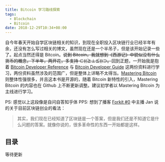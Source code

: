 ```yaml
---
title: Bitcoin 学习路线探索
tags:
  - Blockchain
  - Bitcoin
date: 2018-12-29T10:34+08:00
---
```

自今年春天开始自学区块链相关的知识，到现在全职投入区块链行业已经半年有余，还没有怎么写过相关的博文，虽然现在还是一个半吊子，但是该开始记录一些了。起点当然还得是 Bitcoin。~~说到 Bitcoin，我就想到《西游记》中貌似没有什么货币的概念，下半年，两开花，多支持 ⊂((≧⊥≦))⊃。~~回到正题，一开始我是抱着 [Bitcoin Developer Reference](https://bitcoin.org/en/developer-reference) 与 [Bitcoin Developer Guide](https://bitcoin.org/en/developer-guide) 这两份资料进行学习，两份资料虽然涉及的范围广，但是整体上详略不太得当。[Mastering Bitcoin](https://github.com/bitcoinbook/bitcoinbook) 则整体性强很多，并且这本书是开源的，随着 Bitcoin 新特性的引入，Mastering Bitcoin 的内容也在 Github 上不断更新调整。建议初学者以 Mastering Bitcoin 为主线进行学习。

PS: 感觉以上这段像是自问自答知乎体
PPS: 想到了播客 [Forkit #0](http://forkit.fm/0) 中主播 Jan 说的关于目前区块链创业的看法：
> 其实，我们现在已经知道了区块链是一个答案，但是我们还是不知道它是什么问题的答案。就像你说的，很多革命性的东西一开始都是这样。

## 目录
等待更新